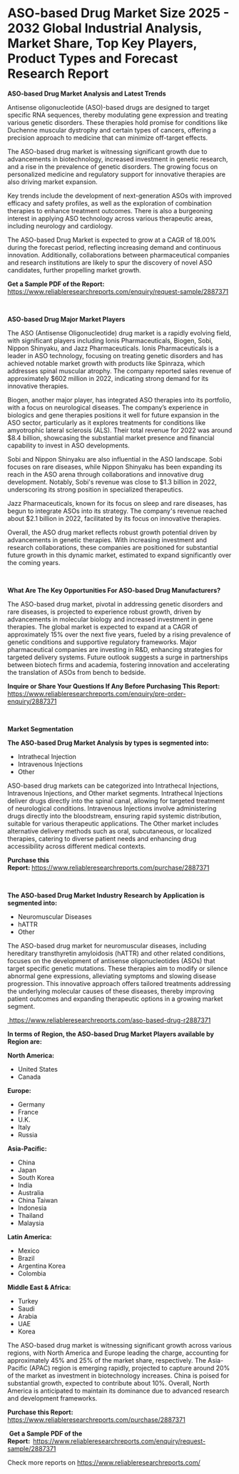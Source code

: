 <p><h1>ASO-based Drug Market Size 2025 - 2032 Global Industrial Analysis, Market Share, Top Key Players, Product Types and Forecast Research Report</h1></p><p><strong>ASO-based Drug Market Analysis and Latest Trends</strong></p>
<p><p>Antisense oligonucleotide (ASO)-based drugs are designed to target specific RNA sequences, thereby modulating gene expression and treating various genetic disorders. These therapies hold promise for conditions like Duchenne muscular dystrophy and certain types of cancers, offering a precision approach to medicine that can minimize off-target effects.</p><p>The ASO-based drug market is witnessing significant growth due to advancements in biotechnology, increased investment in genetic research, and a rise in the prevalence of genetic disorders. The growing focus on personalized medicine and regulatory support for innovative therapies are also driving market expansion. </p><p>Key trends include the development of next-generation ASOs with improved efficacy and safety profiles, as well as the exploration of combination therapies to enhance treatment outcomes. There is also a burgeoning interest in applying ASO technology across various therapeutic areas, including neurology and cardiology. </p><p>The ASO-based Drug Market is expected to grow at a CAGR of 18.00% during the forecast period, reflecting increasing demand and continuous innovation. Additionally, collaborations between pharmaceutical companies and research institutions are likely to spur the discovery of novel ASO candidates, further propelling market growth.</p></p>
<p><strong>Get a Sample PDF of the Report:&nbsp;</strong> <a href="https://www.reliableresearchreports.com/enquiry/request-sample/2887371?utm_campaign=3061&utm_medium=2&utm_source=Github&utm_content=ia&utm_term=14032025&utm_id=aso-based-drug">https://www.reliableresearchreports.com/enquiry/request-sample/2887371</a></p>
<p>&nbsp;</p>
<p><strong>ASO-based Drug Major Market Players</strong></p>
<p><p>The ASO (Antisense Oligonucleotide) drug market is a rapidly evolving field, with significant players including Ionis Pharmaceuticals, Biogen, Sobi, Nippon Shinyaku, and Jazz Pharmaceuticals. Ionis Pharmaceuticals is a leader in ASO technology, focusing on treating genetic disorders and has achieved notable market growth with products like Spinraza, which addresses spinal muscular atrophy. The company reported sales revenue of approximately $602 million in 2022, indicating strong demand for its innovative therapies.</p><p>Biogen, another major player, has integrated ASO therapies into its portfolio, with a focus on neurological diseases. The company’s experience in biologics and gene therapies positions it well for future expansion in the ASO sector, particularly as it explores treatments for conditions like amyotrophic lateral sclerosis (ALS). Their total revenue for 2022 was around $8.4 billion, showcasing the substantial market presence and financial capability to invest in ASO developments.</p><p>Sobi and Nippon Shinyaku are also influential in the ASO landscape. Sobi focuses on rare diseases, while Nippon Shinyaku has been expanding its reach in the ASO arena through collaborations and innovative drug development. Notably, Sobi's revenue was close to $1.3 billion in 2022, underscoring its strong position in specialized therapeutics.</p><p>Jazz Pharmaceuticals, known for its focus on sleep and rare diseases, has begun to integrate ASOs into its strategy. The company's revenue reached about $2.1 billion in 2022, facilitated by its focus on innovative therapies.</p><p>Overall, the ASO drug market reflects robust growth potential driven by advancements in genetic therapies. With increasing investment and research collaborations, these companies are positioned for substantial future growth in this dynamic market, estimated to expand significantly over the coming years.</p></p>
<p>&nbsp;</p>
<p><strong>What Are The Key Opportunities For ASO-based Drug Manufacturers?</strong></p>
<p><p>The ASO-based drug market, pivotal in addressing genetic disorders and rare diseases, is projected to experience robust growth, driven by advancements in molecular biology and increased investment in gene therapies. The global market is expected to expand at a CAGR of approximately 15% over the next five years, fueled by a rising prevalence of genetic conditions and supportive regulatory frameworks. Major pharmaceutical companies are investing in R&D, enhancing strategies for targeted delivery systems. Future outlook suggests a surge in partnerships between biotech firms and academia, fostering innovation and accelerating the translation of ASOs from bench to bedside.</p></p>
<p><strong>Inquire or Share Your Questions If Any Before Purchasing This Report:</strong> <a href="https://www.reliableresearchreports.com/enquiry/pre-order-enquiry/2887371?utm_campaign=3061&utm_medium=2&utm_source=Github&utm_content=ia&utm_term=14032025&utm_id=aso-based-drug">https://www.reliableresearchreports.com/enquiry/pre-order-enquiry/2887371</a></p>
<p>&nbsp;</p>
<p><strong>Market Segmentation</strong></p>
<p><strong>The ASO-based Drug Market Analysis by types is segmented into:</strong></p>
<p><ul><li>Intrathecal Injection</li><li>Intravenous Injections</li><li>Other</li></ul></p>
<p><p>ASO-based drug markets can be categorized into Intrathecal Injections, Intravenous Injections, and Other market segments. Intrathecal Injections deliver drugs directly into the spinal canal, allowing for targeted treatment of neurological conditions. Intravenous Injections involve administering drugs directly into the bloodstream, ensuring rapid systemic distribution, suitable for various therapeutic applications. The Other market includes alternative delivery methods such as oral, subcutaneous, or localized therapies, catering to diverse patient needs and enhancing drug accessibility across different medical contexts.</p></p>
<p><strong>Purchase this Report:&nbsp;</strong><a href="https://www.reliableresearchreports.com/purchase/2887371?utm_campaign=3061&utm_medium=2&utm_source=Github&utm_content=ia&utm_term=14032025&utm_id=aso-based-drug">https://www.reliableresearchreports.com/purchase/2887371</a></p>
<p>&nbsp;</p>
<p><strong>The ASO-based Drug Market Industry Research by Application is segmented into:</strong></p>
<p><ul><li>Neuromuscular Diseases</li><li>hATTR</li><li>Other</li></ul></p>
<p><p>The ASO-based drug market for neuromuscular diseases, including hereditary transthyretin amyloidosis (hATTR) and other related conditions, focuses on the development of antisense oligonucleotides (ASOs) that target specific genetic mutations. These therapies aim to modify or silence abnormal gene expressions, alleviating symptoms and slowing disease progression. This innovative approach offers tailored treatments addressing the underlying molecular causes of these diseases, thereby improving patient outcomes and expanding therapeutic options in a growing market segment.</p></p>
<p><a href="https://www.reliableresearchreports.com/aso-based-drug-r2887371?utm_campaign=3061&utm_medium=2&utm_source=Github&utm_content=ia&utm_term=14032025&utm_id=aso-based-drug">&nbsp;https://www.reliableresearchreports.com/aso-based-drug-r2887371</a></p>
<p><strong>In terms of Region, the ASO-based Drug Market Players available by Region are:</strong></p>
<p>
    <p> <strong> North America: </strong>
        <ul>
            <li>United States</li>
            <li>Canada</li>
        </ul>
        </p> 
    <p> <strong> Europe: </strong>
        <ul>
            <li>Germany</li>
            <li>France</li>
            <li>U.K.</li>
            <li>Italy</li>
            <li>Russia</li>
        </ul>
        </p> 
    <p> <strong> Asia-Pacific: </strong>
        <ul>
            <li>China</li>
            <li>Japan</li>
            <li>South Korea</li>
            <li>India</li>
            <li>Australia</li>
            <li>China Taiwan</li>
            <li>Indonesia</li>
            <li>Thailand</li>
            <li>Malaysia</li>
        </ul>
        </p> 
    <p> <strong> Latin America: </strong>
        <ul>
            <li>Mexico</li>
            <li>Brazil</li>
            <li>Argentina Korea</li>
            <li>Colombia</li>
        </ul>
        </p> 
    <p> <strong> Middle East & Africa: </strong>
        <ul>
            <li>Turkey</li>
            <li>Saudi</li>
            <li>Arabia</li>
            <li>UAE</li>
            <li>Korea</li>
        </ul>
    </p>
    </p>
<p><p>The ASO-based drug market is witnessing significant growth across various regions, with North America and Europe leading the charge, accounting for approximately 45% and 25% of the market share, respectively. The Asia-Pacific (APAC) region is emerging rapidly, projected to capture around 20% of the market as investment in biotechnology increases. China is poised for substantial growth, expected to contribute about 10%. Overall, North America is anticipated to maintain its dominance due to advanced research and development frameworks.</p></p>
<p><strong>Purchase this Report: </strong><a href="https://www.reliableresearchreports.com/purchase/2887371?utm_campaign=3061&utm_medium=2&utm_source=Github&utm_content=ia&utm_term=14032025&utm_id=aso-based-drug">https://www.reliableresearchreports.com/purchase/2887371</a></p>
<p>&nbsp;<strong>Get a Sample PDF of the Report:&nbsp;&nbsp;</strong><a href="https://www.reliableresearchreports.com/enquiry/request-sample/2887371?utm_campaign=3061&utm_medium=2&utm_source=Github&utm_content=ia&utm_term=14032025&utm_id=aso-based-drug">https://www.reliableresearchreports.com/enquiry/request-sample/2887371</a></p>
<p><strong></strong></p>
<p>Check more reports on <a href="https://www.reliableresearchreports.com/?utm_campaign=3061&utm_medium=2&utm_source=Github&utm_content=ia&utm_term=14032025&utm_id=aso-based-drug">https://www.reliableresearchreports.com/</a></p>